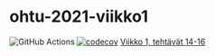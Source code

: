# ohtu-2021-viikko1
![GitHub Actions](https://github.com/eevib/ohtu-2021-viikko1/workflows/Java%20CI%20with%20Gradle/badge.svg)
[![codecov](https://codecov.io/gh/eevib/ohtu-2021-viikko1/branch/main/graph/badge.svg?token=AOPLQN96RK)](https://codecov.io/gh/eevib/ohtu-2021-viikko1)
[Viikko 1, tehtävät 14-16](https://github.com/eevib/ohjelmistotuotanto2021)
